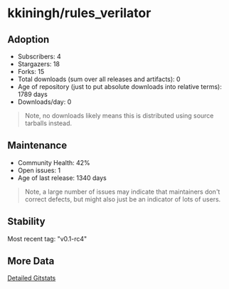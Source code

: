 # kkiningh/rules_verilator

## Adoption

- Subscribers: 4
- Stargazers: 18
- Forks: 15
- Total downloads (sum over all releases and artifacts): 0
- Age of repository (just to put absolute downloads into relative terms): 1789 days
- Downloads/day: 0

> Note, no downloads likely means this is distributed using source tarballs instead.

## Maintenance

- Community Health: 42%
- Open issues: 1
- Age of last release: 1340 days

> Note, a large number of issues may indicate that maintainers don't correct defects, but might also
> just be an indicator of lots of users.

## Stability

Most recent tag: "v0.1-rc4"

## More Data

[Detailed Gitstats](/bazel-catalog/gitstats/kkiningh/rules_verilator)

